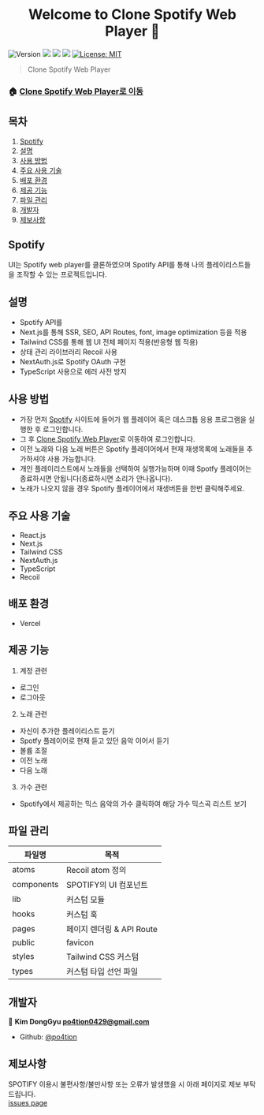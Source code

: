 <h1 align="center">Welcome to Clone Spotify Web Player 👋</h1>
<p>
  <img alt="Version" src="https://img.shields.io/badge/version-1.0.0-blue.svg?cacheSeconds=2592000" />
  <img src="https://img.shields.io/badge/yarn-%3E%3D1.22.5-blue.svg" />
  <img src="https://img.shields.io/badge/npm-%3E%3D8.1.0-blue.svg" />
  <img src="https://img.shields.io/badge/node-14.18.1-blue.svg" />
  <a href="#" target="_blank">
    <img alt="License: MIT" src="https://img.shields.io/badge/License-MIT-yellow.svg" />
  </a>
</p>

> Clone Spotify Web Player

### 🏠 [Clone Spotify Web Player로 이동](https://spotify-po4tion.vercel.app/)

## 목차

1. [Spotify](#Spotify)
2. [설명](#설명)
3. [사용 방법](#사용-방법)
4. [주요 사용 기술](#주요-사용-기술)
5. [배포 환경](#배포-환경)
6. [제공 기능](#제공-기능)
7. [파일 관리](#파일-관리)
8. [개발자](#개발자)
9. [제보사항](#제보사항)

## Spotify

UI는 Spotify web player를 클론하였으며 Spotify API를 통해 나의 플레이리스트들을 조작할 수 있는 프로젝트입니다.

## 설명

- Spotify API를 
- Next.js를 통해 SSR, SEO, API Routes, font, image optimization 등을 적용
- Tailwind CSS를 통해 웹 UI 전체 페이지 적용(반응형 웹 적용)
- 상태 관리 라이브러리 Recoil 사용
- NextAuth.js로 Spotify OAuth 구현
- TypeScript 사용으로 에러 사전 방지

## 사용 방법
 
- 가장 먼저 [Spotify](https://www.spotify.com/kr-ko) 사이트에 들어가 웹 플레이어 혹은 데스크톱 응용 프로그램을 실행한 후 로그인합니다. 
- 그 후 [Clone Spotify Web Player](https://spotify-po4tion.vercel.app/)로 이동하여 로그인합니다.
- 이전 노래와 다음 노래 버튼은 Spotify 플레이어에서 현재 재생목록에 노래들을 추가하셔야 사용 가능합니다.
- 개인 플레이리스트에서 노래들을 선택하여 실행가능하며 이때 Spotfy 플레이어는 종료하시면 안됩니다(종료하시면 소리가 안나옵니다).
- 노래가 나오지 않을 경우 Spotify 플레이어에서 재생버튼을 한번 클릭해주세요.

## 주요 사용 기술

- React.js
- Next.js
- Tailwind CSS
- NextAuth.js
- TypeScript
- Recoil

## 배포 환경

- Vercel

## 제공 기능

1. 계정 관련
- 로그인
- 로그아웃

2. 노래 관련
- 자신이 추가한 플레이리스트 듣기
- Spotfy 플레이어로 현재 듣고 있던 음악 이어서 듣기
- 볼륨 조절
- 이전 노래
- 다음 노래

3. 가수 관련
- Spotify에서 제공하는 믹스 음악의 가수 클릭하여 해당 가수 믹스곡 리스트 보기

## 파일 관리

| 파일명     | 목적                      |
| ---------- | ------------------------- |
| atoms    | Recoil atom 정의                |
| components | SPOTIFY의 UI 컴포넌트     |
| lib        | 커스텀 모듈               |
| hooks     | 커스텀 훅             |
| pages      | 페이지 렌더링 & API Route |
| public     |  favicon  |
| styles       | Tailwind CSS 커스텀     |
| types      | 커스텀 타입 선언 파일     |


## 개발자

👤 **Kim DongGyu <po4tion0429@gmail.com>**

- Github: [@po4tion](https://github.com/po4tion)

## 제보사항

SPOTIFY 이용시 불편사항/불만사항 또는 오류가 발생했을 시 아래 페이지로 제보 부탁드립니다.<br> [issues page](https://github.com/po4tion/spotify)
